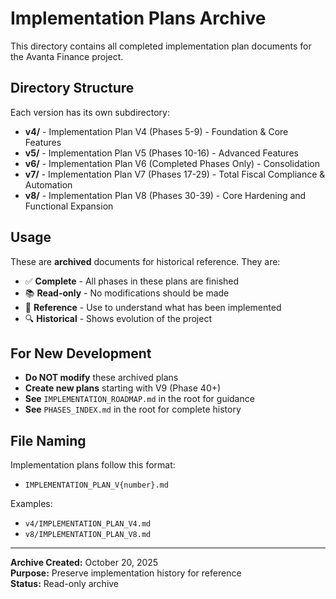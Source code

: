 # Implementation Plans Archive

This directory contains all completed implementation plan documents for the Avanta Finance project.

## Directory Structure

Each version has its own subdirectory:

- **v4/** - Implementation Plan V4 (Phases 5-9) - Foundation & Core Features
- **v5/** - Implementation Plan V5 (Phases 10-16) - Advanced Features  
- **v6/** - Implementation Plan V6 (Completed Phases Only) - Consolidation
- **v7/** - Implementation Plan V7 (Phases 17-29) - Total Fiscal Compliance & Automation
- **v8/** - Implementation Plan V8 (Phases 30-39) - Core Hardening and Functional Expansion

## Usage

These are **archived** documents for historical reference. They are:

- ✅ **Complete** - All phases in these plans are finished
- 📚 **Read-only** - No modifications should be made
- 📖 **Reference** - Use to understand what has been implemented
- 🔍 **Historical** - Shows evolution of the project

## For New Development

- **Do NOT modify** these archived plans
- **Create new plans** starting with V9 (Phase 40+)
- **See** `IMPLEMENTATION_ROADMAP.md` in the root for guidance
- **See** `PHASES_INDEX.md` in the root for complete history

## File Naming

Implementation plans follow this format:
- `IMPLEMENTATION_PLAN_V{number}.md`

Examples:
- `v4/IMPLEMENTATION_PLAN_V4.md`
- `v8/IMPLEMENTATION_PLAN_V8.md`

---

**Archive Created:** October 20, 2025  
**Purpose:** Preserve implementation history for reference  
**Status:** Read-only archive

